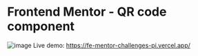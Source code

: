 # Frontend Mentor - QR code component

![image](https://github.com/capek-martin/fe-mentor-challenges/assets/87175835/037a0303-5c37-4108-8ced-4dc21ed4881b)
Live demo: https://fe-mentor-challenges-pi.vercel.app/
